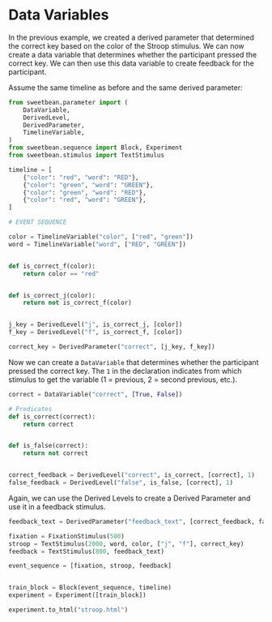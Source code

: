 # Data Variables

In the previous example, we created a derived parameter that determined the correct key based on the color of the Stroop
stimulus. We can now create a data variable that determines whether the participant pressed the correct key. We can then
use this data variable to create feedback for the participant.

Assume the same timeline as before and the same derived parameter:

```python
from sweetbean.parameter import (
    DataVariable,
    DerivedLevel,
    DerivedParameter,
    TimelineVariable,
)
from sweetbean.sequence import Block, Experiment
from sweetbean.stimulus import TextStimulus

timeline = [
    {"color": "red", "word": "RED"},
    {"color": "green", "word": "GREEN"},
    {"color": "green", "word": "RED"},
    {"color": "red", "word": "GREEN"},
]

# EVENT SEQUENCE

color = TimelineVariable("color", ["red", "green"])
word = TimelineVariable("word", ["RED", "GREEN"])


def is_correct_f(color):
    return color == "red"


def is_correct_j(color):
    return not is_correct_f(color)


j_key = DerivedLevel("j", is_correct_j, [color])
f_key = DerivedLevel("f", is_correct_f, [color])

correct_key = DerivedParameter("correct", [j_key, f_key])
```

Now we can create a `DataVariable` that determines whether the participant pressed the correct key. The `1` in the
declaration indicates from which stimulus to get the variable (1 = previous, 2 = second previous, etc.).

```python
correct = DataVariable("correct", [True, False])

# Predicates
def is_correct(correct):
    return correct


def is_false(correct):
    return not correct


correct_feedback = DerivedLevel("correct", is_correct, [correct], 1)
false_feedback = DerivedLevel("false", is_false, [correct], 1)
```

Again, we can use the Derived Levels to create a Derived Parameter and use it in a feedback stimulus.

```python
feedback_text = DerivedParameter("feedback_text", [correct_feedback, false_feedback])

fixation = FixationStimulus(500)
stroop = TextStimulus(2000, word, color, ["j", "f"], correct_key)
feedback = TextStimulus(800, feedback_text)

event_sequence = [fixation, stroop, feedback]


train_block = Block(event_sequence, timeline)
experiment = Experiment([train_block])

experiment.to_html("stroop.html")
```
